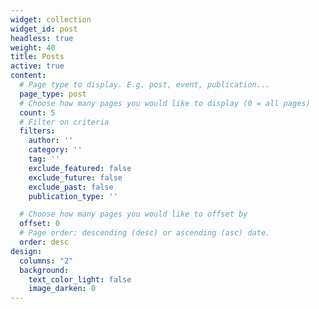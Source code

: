```yaml
---
widget: collection
widget_id: post
headless: true
weight: 40
title: Posts
active: true
content:
  # Page type to display. E.g. post, event, publication...
  page_type: post
  # Choose how many pages you would like to display (0 = all pages)
  count: 5
  # Filter on criteria
  filters:
    author: ''
    category: ''
    tag: ''
    exclude_featured: false
    exclude_future: false
    exclude_past: false
    publication_type: ''

  # Choose how many pages you would like to offset by
  offset: 0
  # Page order: descending (desc) or ascending (asc) date.
  order: desc
design:
  columns: "2"
  background:
    text_color_light: false
    image_darken: 0
---
```

